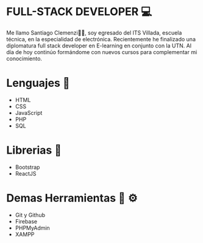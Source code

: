 #  FULL-STACK DEVELOPER 💻 

Me llamo Santiago Clemenzi👋👋, soy egresado del ITS Villada, escuela técnica, en la especialidad de electrónica. Recientemente he finalizado una diplomatura full stack developer en E-learning en conjunto con la UTN.
Al día de hoy continúo formándome con nuevos cursos para complementar mi conocimiento. 

# Lenguajes  👾 
- HTML
- CSS
- JavaScript
- PHP
- SQL

# Librerias 👾 
- Bootstrap
- ReactJS

# Demas Herramientas 🔧 ⚙️ 
- Git y Github
- Firebase
- PHPMyAdmin
- XAMPP
